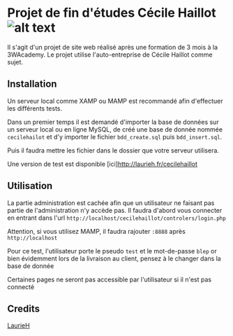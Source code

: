 # Projet de fin d'études Cécile Haillot ![alt text](https://img.shields.io/badge/Version-1.0-red "Version 1.0")
Il s'agit d'un projet  de site web réalisé après une formation de 3 mois à la 3WAcademy. Le projet utilise l'auto-entreprise de Cécile Haillot comme sujet.

## Installation

Un serveur local comme XAMP ou MAMP est recommandé afin d'effectuer les différents tests.

Dans un premier temps il est demandé d'importer la base de données sur un serveur local ou en ligne MySQL, de créé une base de donnée nommée `cecilehailot` et d'y importer le fichier `bdd_create.sql` puis `bdd_insert.sql`.

Puis il faudra mettre les fichier dans le dossier que votre serveur utilisera.

Une version de test est disponible [ici]http://laurieh.fr/cecilehaillot

## Utilisation

La partie administration est cachée afin que un utilisateur ne faisant pas partie de l'administration n'y accède pas. Il faudra d'abord vous connecter en entrant dans l'url `http://localhost/cecilehaillot/controlers/login.php`

Attention, si vous utilisez MAMP, il faudra rajouter `:8888` après `http://localhost`

Pour ce test, l'utilisateur porte le pseudo `test` et le mot-de-passe `blep` or bien évidemment lors de la livraison au client, pensez à le changer dans la base de donnée

Certaines pages ne seront pas accessible par l'utilisateur si il n'est pas connecté

## Credits
[LaurieH](http://laurieh.fr)
